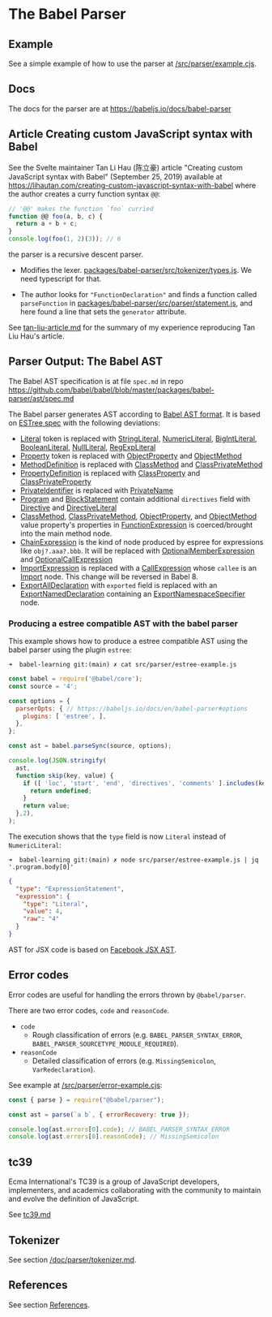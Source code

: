 # The Babel Parser

## Example

See a simple example of how to use the parser at [/src/parser/example.cjs](/src/parser/example.cjs).

## Docs

The docs for the parser are at https://babeljs.io/docs/babel-parser

## Article Creating custom JavaScript syntax with Babel

See the Svelte maintainer Tan Li Hau (陈立豪) article "Creating custom JavaScript syntax with Babel" (September 25, 2019) available at https://lihautan.com/creating-custom-javascript-syntax-with-babel
where the author creates  a curry function syntax `@@`:

```js
// '@@' makes the function `foo` curried
function @@ foo(a, b, c) {
  return a + b + c;
}
console.log(foo(1, 2)(3)); // 6
```

the parser is a recursive descent parser. 

- Modifies the lexer. [packages/babel-parser/src/tokenizer/types.js](https://github.com/tanhauhau/babel/blob/feat/curry-function/packages/babel-parser/src/tokenizer/types.js#L86). We need typescript for that.

- The author looks for
`"FunctionDeclaration"` and finds a function called `parseFunction` in 
[packages/babel-parser/src/parser/statement.js](https://github.com/tanhauhau/babel/blob/da0af5fd99a9b747370a2240df3abf2940b9649c/packages/babel-parser/src/parser/statement.js#L1030),
and here found a line that sets the `generator` attribute.

See [tan-liu-article.md](/doc/tan-liu-article.md) for the summary of my experience reproducing Tan Liu Hau's article.


## Parser Output: The Babel AST

The  Babel AST specification is at file `spec.md` in repo https://github.com/babel/babel/blob/master/packages/babel-parser/ast/spec.md

The Babel parser generates AST according to [Babel AST format][].
It is based on [ESTree spec][] with the following deviations:

- [Literal][] token is replaced with [StringLiteral][], [NumericLiteral][], [BigIntLiteral][], [BooleanLiteral][], [NullLiteral][], [RegExpLiteral][]
- [Property][] token is replaced with [ObjectProperty][] and [ObjectMethod][]
- [MethodDefinition][] is replaced with [ClassMethod][] and [ClassPrivateMethod][]
- [PropertyDefinition][] is replaced with [ClassProperty][] and [ClassPrivateProperty][]
- [PrivateIdentifier][] is replaced with [PrivateName][]
- [Program][] and [BlockStatement][] contain additional `directives` field with [Directive][] and [DirectiveLiteral][]
- [ClassMethod][], [ClassPrivateMethod][], [ObjectProperty][], and [ObjectMethod][] value property's properties in [FunctionExpression][] is coerced/brought into the main method node.
- [ChainExpression][] is the kind of node produced by espree for expressions like `obj?.aaa?.bbb`. It will be replaced with [OptionalMemberExpression][] and [OptionalCallExpression][]
- [ImportExpression][] is replaced with a [CallExpression][] whose `callee` is an [Import] node. This change will be reversed in Babel 8.
- [ExportAllDeclaration][] with `exported` field is replaced with an [ExportNamedDeclaration][] containing an [ExportNamespaceSpecifier][] node.

<!-- NOT WORKING: around commit d8bc310 Here is aChatGPT answer to the question [How can I convert a Babel.js AST to Estree format?](/doc/parser/babelAST2estree.md) -->

### Producing a estree compatible AST with the babel parser

This example shows how to produce a estree compatible AST using the babel parser using the plugin `estree`:

`➜  babel-learning git:(main) ✗ cat src/parser/estree-example.js`
```js
const babel = require('@babel/core');
const source = '4';

const options = {
  parserOpts: { // https://babeljs.io/docs/en/babel-parser#options
    plugins: [ 'estree', ],
  },
};

const ast = babel.parseSync(source, options);

console.log(JSON.stringify(
  ast, 
  function skip(key, value) {
    if ([ 'loc', 'start', 'end', 'directives', 'comments' ].includes(key)) {
      return undefined;
    }
    return value;
  },2),
);
``` 
The execution shows that the `type` field is now `Literal` instead of `NumericLiteral`:

`➜  babel-learning git:(main) ✗ node src/parser/estree-example.js | jq '.program.body[0]'`
```json
{
  "type": "ExpressionStatement",
  "expression": {
    "type": "Literal",
    "value": 4,
    "raw": "4"
  }
}
```


AST for JSX code is based on [Facebook JSX AST][].

[babel ast format]: https://github.com/babel/babel/tree/main/packages/babel-parser/ast/spec.md
[estree spec]: https://github.com/estree/estree
[literal]: https://github.com/estree/estree/blob/master/es5.md#literal
[property]: https://github.com/estree/estree/blob/master/es5.md#property
[methoddefinition]: https://github.com/estree/estree/blob/master/es2015.md#methoddefinition
[propertydefinition]: https://github.com/estree/estree/blob/master/es2022.md#propertydefinition
[chainexpression]: https://github.com/estree/estree/blob/master/es2020.md#chainexpression
[importexpression]: https://github.com/estree/estree/blob/master/es2020.md#importexpression
[exportalldeclaration]: https://github.com/estree/estree/blob/master/es2020.md#exportalldeclaration
[privateidentifier]: https://github.com/estree/estree/blob/master/es2022.md#privateidentifier
[stringliteral]: https://github.com/babel/babel/tree/main/packages/babel-parser/ast/spec.md#stringliteral
[numericliteral]: https://github.com/babel/babel/tree/main/packages/babel-parser/ast/spec.md#numericliteral
[bigintliteral]: https://github.com/babel/babel/tree/main/packages/babel-parser/ast/spec.md#bigintliteral
[booleanliteral]: https://github.com/babel/babel/tree/main/packages/babel-parser/ast/spec.md#booleanliteral
[nullliteral]: https://github.com/babel/babel/tree/main/packages/babel-parser/ast/spec.md#nullliteral
[regexpliteral]: https://github.com/babel/babel/tree/main/packages/babel-parser/ast/spec.md#regexpliteral
[objectproperty]: https://github.com/babel/babel/tree/main/packages/babel-parser/ast/spec.md#objectproperty
[objectmethod]: https://github.com/babel/babel/tree/main/packages/babel-parser/ast/spec.md#objectmethod
[classmethod]: https://github.com/babel/babel/tree/main/packages/babel-parser/ast/spec.md#classmethod
[classproperty]: https://github.com/babel/babel/tree/main/packages/babel-parser/ast/spec.md#classproperty
[classprivateproperty]: https://github.com/babel/babel/tree/main/packages/babel-parser/ast/spec.md#classprivateproperty
[classprivatemethod]: https://github.com/babel/babel/tree/main/packages/babel-parser/ast/spec.md#classprivatemethod
[privatename]: https://github.com/babel/babel/tree/main/packages/babel-parser/ast/spec.md#privatename
[program]: https://github.com/babel/babel/tree/main/packages/babel-parser/ast/spec.md#programs
[blockstatement]: https://github.com/babel/babel/tree/main/packages/babel-parser/ast/spec.md#blockstatement
[directive]: https://github.com/babel/babel/tree/main/packages/babel-parser/ast/spec.md#directive
[directiveliteral]: https://github.com/babel/babel/tree/main/packages/babel-parser/ast/spec.md#directiveliteral
[functionexpression]: https://github.com/babel/babel/tree/main/packages/babel-parser/ast/spec.md#functionexpression
[optionalmemberexpression]: https://github.com/babel/babel/blob/main/packages/babel-parser/ast/spec.md#optionalmemberexpression
[optionalcallexpression]: https://github.com/babel/babel/blob/main/packages/babel-parser/ast/spec.md#optionalcallexpression
[callexpression]: https://github.com/babel/babel/blob/main/packages/babel-parser/ast/spec.md#callexpression
[import]: https://github.com/babel/babel/blob/main/packages/babel-parser/ast/spec.md#import
[exportnameddeclaration]: https://github.com/babel/babel/blob/main/packages/babel-parser/ast/spec.md#exportnameddeclaration
[exportnamespacespecifier]: https://github.com/babel/babel/blob/main/packages/babel-parser/ast/spec.md#exportnamespacespecifier
[facebook jsx ast]: https://github.com/facebook/jsx/blob/master/AST.md

## Error codes

Error codes are useful for handling the errors thrown by `@babel/parser`.

There are two error codes, `code` and `reasonCode`.

- `code`
  - Rough classification of errors (e.g. `BABEL_PARSER_SYNTAX_ERROR`, `BABEL_PARSER_SOURCETYPE_MODULE_REQUIRED`).
- `reasonCode`
  - Detailed classification of errors (e.g. `MissingSemicolon`, `VarRedeclaration`).

See example at [/src/parser/error-example.cjs](/src/parser/error-example.cjs):

```js 
const { parse } = require("@babel/parser");

const ast = parse(`a b`, { errorRecovery: true });

console.log(ast.errors[0].code); // BABEL_PARSER_SYNTAX_ERROR
console.log(ast.errors[0].reasonCode); // MissingSemicolon
```


## tc39 

Ecma International's TC39 is a group of JavaScript developers, implementers, and academics collaborating 
with the community to maintain and evolve the definition of JavaScript.

See [tc39.md](/doc/parser/tc39.md) 

## Tokenizer

See section [/doc/parser/tokenizer.md](/doc/parser/tokenizer.md).

## References

See section [References](docs/references.md).
